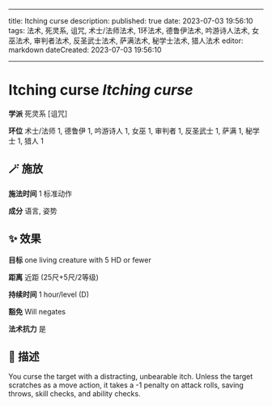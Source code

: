 
---
title: Itching curse
description: 
published: true
date: 2023-07-03 19:56:10
tags: 法术, 死灵系, 诅咒, 术士/法师法术, 1环法术, 德鲁伊法术, 吟游诗人法术, 女巫法术, 审判者法术, 反圣武士法术, 萨满法术, 秘学士法术, 猎人法术
editor: markdown
dateCreated: 2023-07-03 19:56:10

---

# **Itching curse** *Itching curse*

**学派** 死灵系 \[诅咒\] 

**环位** 术士/法师 1, 德鲁伊 1, 吟游诗人 1, 女巫 1, 审判者 1, 反圣武士 1, 萨满 1, 秘学士 1, 猎人 1

## 🪄 施放

**施法时间** 1 标准动作

**成分** 语言, 姿势

## ✨ 效果 

**目标** one living creature with 5 HD or fewer 

**距离** 近距 (25尺+5尺/2等级)  

**持续时间** 1 hour/level (D) 

**豁免** Will negates

**法术抗力** 是

## 📖 描述

You curse the target with a distracting, unbearable itch. Unless the target scratches as a move action, it takes a -1 penalty on attack rolls, saving throws, skill checks, and ability checks.
    
